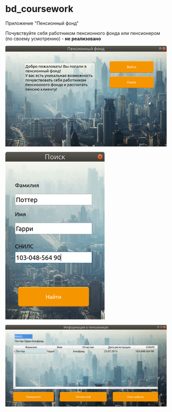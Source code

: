 # bd_coursework

Приложение "Пенсионный фонд"

Почувствуйте себя работником пенсионного фонда или пенсионером (по своему усмотрению) - **не реализовано**

![Иллюстрация к проекту](https://github.com/elizarpif/bd_coursework/blob/master/assets/scrinshotes/main.png)


![Иллюстрация к проекту](https://github.com/elizarpif/bd_coursework/blob/master/assets/scrinshotes/search.png)

![Иллюстрация к проекту](https://github.com/elizarpif/bd_coursework/blob/master/assets/scrinshotes/retiree.png)
